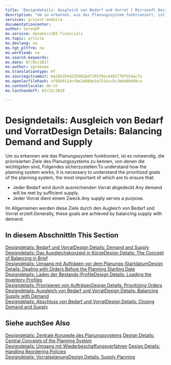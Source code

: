 ```yaml
---
title: 'Designdetails: Ausgleich von Bedarf und Vorrat | Microsoft Docs'
description: "Um zu erkennen, wie das Planungssystem funktioniert, ist es erforderlich, die priorisierten Ziele des Planungssystems zu kennen. Die wichtigsten davon sind, sicherzustellen, dass jeglicher Bedarf durch genügenden Vorrat befriedigt wird und jeder Vorrat einem Zweck dient."
services: project-madeira
documentationcenter: 
author: SorenGP
ms.service: dynamics365-financials
ms.topic: article
ms.devlang: na
ms.tgt_pltfrm: na
ms.workload: na
ms.search.keywords: 
ms.date: 07/01/2017
ms.author: sgroespe
ms.translationtype: HT
ms.sourcegitcommit: ba26b354d235981bd7291f9ac6402779f554ac7a
ms.openlocfilehash: af9569114cfbe2d48be3a7514cc5c2bb48bd48ca
ms.contentlocale: de-ch
ms.lasthandoff: 03/22/2018

---
```

# <a name="design-details-balancing-demand-and-supply"></a><span data-ttu-id="c78b0-103">Designdetails: Ausgleich von Bedarf und Vorrat</span><span class="sxs-lookup"><span data-stu-id="c78b0-103">Design Details: Balancing Demand and Supply</span></span>
<span data-ttu-id="c78b0-104">Um zu erkennen wie das Planungssystem funktioniert, ist es notwendig, die priorisierten Ziele des Planungssystems zu kennen, von denen die wichtigsten sind, Folgendes sicherzustellen:</span><span class="sxs-lookup"><span data-stu-id="c78b0-104">To understand how the planning system works, it is necessary to understand the prioritized goals of the planning system, the most important of which are to ensure that:</span></span>  

- <span data-ttu-id="c78b0-105">Jeder Bedarf wird durch ausreichenden Vorrat abgedeckt.</span><span class="sxs-lookup"><span data-stu-id="c78b0-105">Any demand will be met by sufficient supply.</span></span>  
- <span data-ttu-id="c78b0-106">Jeder Vorrat dient einem Zweck.</span><span class="sxs-lookup"><span data-stu-id="c78b0-106">Any supply serves a purpose.</span></span>  

 <span data-ttu-id="c78b0-107">Im Allgemeinen werden diese Ziele durch den Augleich von Bedarf und Vorrat erzielt.</span><span class="sxs-lookup"><span data-stu-id="c78b0-107">Generally, these goals are achieved by balancing supply with demand.</span></span>  

## <a name="in-this-section"></a><span data-ttu-id="c78b0-108">In diesem Abschnitt</span><span class="sxs-lookup"><span data-stu-id="c78b0-108">In This Section</span></span>  
[<span data-ttu-id="c78b0-109">Designdetails: Bedarf und Vorrat</span><span class="sxs-lookup"><span data-stu-id="c78b0-109">Design Details: Demand and Supply</span></span>](design-details-demand-and-supply.md)  
[<span data-ttu-id="c78b0-110">Designdetails: Das Ausgleichskonzept in Kürze</span><span class="sxs-lookup"><span data-stu-id="c78b0-110">Design Details: The Concept of Balancing in Brief</span></span>](design-details-the-concept-of-balancing-in-brief.md)  
[<span data-ttu-id="c78b0-111">Designdetails: Umgang mit Aufträgen vor dem Planungs-Startdatum</span><span class="sxs-lookup"><span data-stu-id="c78b0-111">Design Details: Dealing with Orders Before the Planning Starting Date</span></span>](design-details-dealing-with-orders-before-the-planning-starting-date.md)  
[<span data-ttu-id="c78b0-112">Designdetails: Laden der Bestands-Profile</span><span class="sxs-lookup"><span data-stu-id="c78b0-112">Design Details: Loading the Inventory Profiles</span></span>](design-details-loading-the-inventory-profiles.md)  
[<span data-ttu-id="c78b0-113">Designdetails: Priorisieren von Aufträgen</span><span class="sxs-lookup"><span data-stu-id="c78b0-113">Design Details: Prioritizing Orders</span></span>](design-details-prioritizing-orders.md)  
[<span data-ttu-id="c78b0-114">Designdetails: Ausgleich von Bedarf und Vorrat</span><span class="sxs-lookup"><span data-stu-id="c78b0-114">Design Details: Balancing Supply with Demand</span></span>](design-details-balancing-supply-with-demand.md)  
[<span data-ttu-id="c78b0-115">Designdetails: Abschluss von Bedarf und Vorrat</span><span class="sxs-lookup"><span data-stu-id="c78b0-115">Design Details: Closing Demand and Supply</span></span>](design-details-closing-demand-and-supply.md)  

## <a name="see-also"></a><span data-ttu-id="c78b0-116">Siehe auch</span><span class="sxs-lookup"><span data-stu-id="c78b0-116">See Also</span></span>  
 <span data-ttu-id="c78b0-117">[Designdetails: Zentrale Konzepte des Planungssystems](design-details-central-concepts-of-the-planning-system.md) </span><span class="sxs-lookup"><span data-stu-id="c78b0-117">[Design Details: Central Concepts of the Planning System](design-details-central-concepts-of-the-planning-system.md) </span></span>  
 <span data-ttu-id="c78b0-118">[Designdetails: Umgang mit Wiederbeschaffungsverfahren](design-details-handling-reordering-policies.md) </span><span class="sxs-lookup"><span data-stu-id="c78b0-118">[Design Details: Handling Reordering Policies](design-details-handling-reordering-policies.md) </span></span>  
 [<span data-ttu-id="c78b0-119">Designdetails: Vorratsplanung</span><span class="sxs-lookup"><span data-stu-id="c78b0-119">Design Details: Supply Planning</span></span>](design-details-supply-planning.md)

